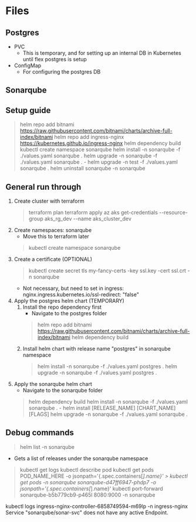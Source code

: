 # Files

## Postgres
- PVC
    - This is temporary, and for setting up an internal DB in Kubernetes until flex postgres is setup
- ConfigMap
    - For configuring the postgres DB

## Sonarqube


## Setup guide
> helm repo add bitnami https://raw.githubusercontent.com/bitnami/charts/archive-full-index/bitnami
> helm repo add ingress-nginx https://kubernetes.github.io/ingress-nginx
> helm dependency build
> kubectl create namespace sonarqube
> helm install -n sonarqube -f ./values.yaml sonarqube .
> helm upgrade -n sonarqube -f ./values.yaml sonarqube .
    - helm upgrade -n test -f ./values.yaml sonarqube .
> helm uninstall sonarqube -n sonarqube


## General run through
1. Create cluster with terraform
    > terraform plan
    > terraform apply
    > az aks get-credentials --resource-group aks_rg_dev --name aks_cluster_dev
2. Create namespaces: sonarqube
    - Move this to terraform later
    > kubectl create namespace sonarqube
3. Create a certificate (OPTIONAL)
    > kubectl create secret tls my-fancy-certs -key ssl.key -cert ssl.crt -n sonarqube
    - Not necessary, but need to set in ingress: nginx.ingress.kubernetes.io/ssl-redirect: "false"
4. Apply the postgres helm chart (TEMPORARY)
    1. Install the repo dependency first
        - Navigate to the postgres folder
        > helm repo add bitnami https://raw.githubusercontent.com/bitnami/charts/archive-full-index/bitnami
        > helm dependency build
    2. Install helm chart with release name "postgres" in sonarqube namespace
        > helm install -n sonarqube -f ./values.yaml postgres .
        > helm upgrade -n sonarqube -f ./values.yaml postgres .
5. Apply the sonarqube helm chart
    - Navigate to the sonarqube folder
    > helm dependency build
    > helm install -n sonarqube -f ./values.yaml sonarqube .
        - helm install [RELEASE_NAME] [CHART_NAME] [FLAGS]
    > helm upgrade -n sonarqube -f ./values.yaml sonarqube .

## Debug commands
> helm list -n sonarqube
- Gets a list of releases under the sonarqube namespace
> kubectl get logs
> kubectl describe pod
> kubectl get pods POD_NAME_HERE -o jsonpath='{.spec.containers[*].name}'
    > kubectl get pods -n sonarqube sonarqube-d47ff6947-phdp7 -o jsonpath='{.spec.containers[*].name}'
> kubectl port-forward sonarqube-b5b779cb9-p465l 8080:9000 -n sonarqube

kubectl logs ingress-nginx-controller-6858749594-m69lp -n ingress-nginx
Service "sonarqube/sonar-svc" does not have any active Endpoint.
